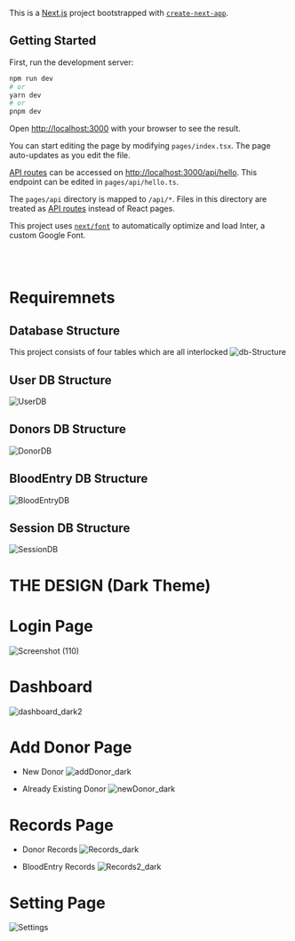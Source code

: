 This is a [Next.js](https://nextjs.org/) project bootstrapped with [`create-next-app`](https://github.com/vercel/next.js/tree/canary/packages/create-next-app).

## Getting Started

First, run the development server:

```bash
npm run dev
# or
yarn dev
# or
pnpm dev
```

Open [http://localhost:3000](http://localhost:3000) with your browser to see the result.

You can start editing the page by modifying `pages/index.tsx`. The page auto-updates as you edit the file.

[API routes](https://nextjs.org/docs/api-routes/introduction) can be accessed on [http://localhost:3000/api/hello](http://localhost:3000/api/hello). This endpoint can be edited in `pages/api/hello.ts`.

The `pages/api` directory is mapped to `/api/*`. Files in this directory are treated as [API routes](https://nextjs.org/docs/api-routes/introduction) instead of React pages.

This project uses [`next/font`](https://nextjs.org/docs/basic-features/font-optimization) to automatically optimize and load Inter, a custom Google Font.

<br>
</br>

# Requiremnets

## Database Structure
This project consists of four tables which are all interlocked
![db-Structure](https://user-images.githubusercontent.com/76828245/229993104-d9a371e1-8682-4cd1-b7c0-5808dd301a87.PNG)

## User DB Structure
![UserDB](https://user-images.githubusercontent.com/76828245/229993508-8de228c9-6555-471f-953a-d8c01bbc5244.PNG)

## Donors DB Structure
![DonorDB](https://user-images.githubusercontent.com/76828245/229993672-b2df3fc9-9b96-44ca-8d79-501cadececd1.PNG)

## BloodEntry DB Structure
![BloodEntryDB](https://user-images.githubusercontent.com/76828245/229993750-09d379a3-333b-460d-b1de-603c86a0048c.PNG)

## Session DB Structure
![SessionDB](https://user-images.githubusercontent.com/76828245/229993856-5acd12f4-21b6-43de-a059-4d2563d31cde.PNG)

# THE DESIGN (Dark Theme)

# Login Page
![Screenshot (110)](https://user-images.githubusercontent.com/76828245/229995110-96ca6460-1c5e-4a98-ab71-ff8ff8d7f6d4.png)

# Dashboard
![dashboard_dark2](https://user-images.githubusercontent.com/76828245/229995497-74519905-ebc8-458e-8418-5eb16f878cb4.PNG)

# Add Donor Page
* New Donor
![addDonor_dark](https://user-images.githubusercontent.com/76828245/229995682-a4f66ec6-4d48-478f-8823-c59b10f51387.png)

* Already Existing Donor
![newDonor_dark](https://user-images.githubusercontent.com/76828245/229995771-3c35b2f5-e57e-4611-aea8-cb36f84b6c80.png)

# Records Page
* Donor Records
![Records_dark](https://user-images.githubusercontent.com/76828245/229995925-4075674a-8797-4bb2-9664-07861fa15e42.png)

* BloodEntry Records
![Records2_dark](https://user-images.githubusercontent.com/76828245/229996008-981de8bd-8d28-4659-a0be-447aa514f6e1.png)

# Setting Page
![Settings](https://user-images.githubusercontent.com/76828245/229997489-4c1c6389-b149-4cb4-98da-1e31cf8f796e.PNG)
